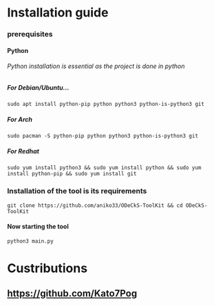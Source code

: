 # Installation guide
### prerequisites
#### Python
###### Python installation is essential as the project is done in python
##### For Debian/Ubuntu...
```sudo apt install python-pip python python3 python-is-python3 git```
##### For Arch
```sudo pacman -S python-pip python python3 python-is-python3 git```
##### For Redhat
```sudo yum install python3 && sudo yum install python && sudo yum install python-pip && sudo yum install git```
### Installation of the tool is its requirements
```git clone https://github.com/aniko33/ODeCkS-ToolKit && cd ODeCkS-ToolKit```
#### Now starting the tool
```python3 main.py```

# Custributions
## https://github.com/Kato7Pog
